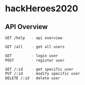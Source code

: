 # hackHeroes2020

## API Overview
```bash
GET /help   - api overview

GET /all    - get all users

GET         - login user
POST        - register user

GET /:id    - get specific user
PUT /:id    - modify specific user
DELETE /:id - delete user
```



